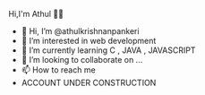 <h8>Hi,I'm Athul 👋👻 </h8>

- 👋 Hi, I’m @athulkrishnanpankeri
- 👀 I’m interested in web development
- 🌱 I’m currently learning <h8> C , JAVA , JAVASCRIPT </h8>
- 💞️ I’m looking to collaborate on ...
- 📫 How to reach me 
- ACCOUNT UNDER CONSTRUCTION 
<!---
athulkrishnanpankeri/athulkrishnanpankeri is a ✨ special ✨ repository because its `README.md` (this file) appears on your GitHub profile.
You can click the Preview link to take a look at your changes.
--->
